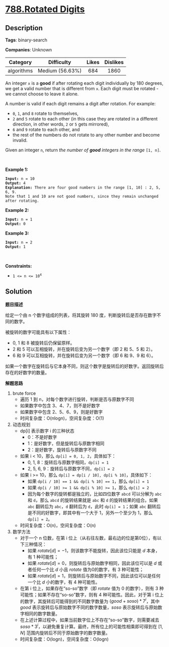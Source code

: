 # [788.Rotated Digits](https://leetcode.com/problems/rotated-digits/description/)

## Description

**Tags**: binary-search

**Companies**: Unknown

|  Category  |   Difficulty    | Likes | Dislikes |
| :--------: | :-------------: | :---: | :------: |
| algorithms | Medium (56.63%) |  684  |   1860   |

<p>An integer <code>x</code> is a <strong>good</strong> if after rotating each digit individually by 180 degrees, we get a valid number that is different from <code>x</code>. Each digit must be rotated - we cannot choose to leave it alone.</p>
<p>A number is valid if each digit remains a digit after rotation. For example:</p>
<ul>
  <li><code>0</code>, <code>1</code>, and <code>8</code> rotate to themselves,</li>
  <li><code>2</code> and <code>5</code> rotate to each other (in this case they are rotated in a different direction, in other words, <code>2</code> or <code>5</code> gets mirrored),</li>
  <li><code>6</code> and <code>9</code> rotate to each other, and</li>
  <li>the rest of the numbers do not rotate to any other number and become invalid.</li>
</ul>
<p>Given an integer <code>n</code>, return <em>the number of <strong>good</strong> integers in the range </em><code>[1, n]</code>.</p>
<p>&nbsp;</p>
<p><strong class="example">Example 1:</strong></p>
<pre><code><strong>Input:</strong> n = 10
<strong>Output:</strong> 4
<strong>Explanation:</strong> There are four good numbers in the range [1, 10] : 2, 5, 6, 9.
Note that 1 and 10 are not good numbers, since they remain unchanged after rotating.</code></pre>
<p><strong class="example">Example 2:</strong></p>
<pre><code><strong>Input:</strong> n = 1
<strong>Output:</strong> 0</code></pre>
<p><strong class="example">Example 3:</strong></p>
<pre><code><strong>Input:</strong> n = 2
<strong>Output:</strong> 1</code></pre>
<p>&nbsp;</p>
<p><strong>Constraints:</strong></p>
<ul>
  <li><code>1 &lt;= n &lt;= 10<sup>4</sup></code></li>
</ul>

## Solution

**题目描述**

给定一个由 n 个数字组成的列表，将其旋转 180 度，判断旋转后是否存在数字不同的数字。

被旋转的数字可能具有以下属性：

- 0, 1 和 8 被旋转后仍保留原样。
- 2 和 5 可以互相旋转，并在旋转后变为另一个数字（即 2 和 5、5 和 2）。
- 6 和 9 可以互相旋转，并在旋转后变为另一个数字（即 6 和 9、9 和 6）。

如果一个数字在旋转后与它本身不同，则这个数字是旋转后的好数字。返回旋转后存在的好数字的数量。

**解题思路**

1. brute force
   - 遍历 1 到 n，对每个数字进行旋转，判断是否与原数字不同
   - 如果数字中包含 3、4、7，则不是好数字
   - 如果数字中包含 2、5、6、9，则是好数字
   - 时间复杂度：O(nlogn)，空间复杂度：O(1)
2. 动态规划
   - dp[i] 表示数字 i 的三种状态
     - 0：不是好数字
     - 1：是好数字，但是旋转后与原数字相同
     - 2：是好数字，旋转后与原数字不同
   - 如果 i < 10，那么 `dp[i] = 0, 1, 2`，具体如下：
     - 0, 1, 8：旋转后与原数字相同，`dp[i] = 1`
     - 2, 5, 6, 9：旋转后与原数字不同，`dp[i] = 2`
   - 如果 i >= 10，那么 `dp[i] = dp[i / 10], dp[i % 10]`，具体如下：
     - 如果 `dp[i / 10] == 1 && dp[i % 10] == 1`，那么 `dp[i] = 1`
     - 如果 `dp[i / 10] >= 1 && dp[i % 10] >= 1`，那么 `dp[i] = 2`
     - 因为每个数字的旋转都是独立的，比如四位数字 `abcd` 可以分解为 `abc` 和 `d`，那么 `abcd` 的旋转结果就是 `abc` 和 `d` 的旋转结果的组合。如果 `abc` 翻转后为 `abc`，`d` 翻转后为 `d`，此时 `dp[i] = 1`；如果 `abc` 翻转后是不同的好数字，即其中有一个大于 1，另外一个至少为 1，那么 `dp[i] = 2`。
   - 时间复杂度：O(n)，空间复杂度：O(n)
3. 数学方法
   - 对于一个 n 位数，在第 i 位上（从右往左数，最右边的位是第0位），有以下三种情况：
     - 如果 $rotate[d] = -1$，则该数字不能旋转，因此该位只能是 $d$ 本身，有 1 种可能性；
     - 如果 $rotate[d] = 0$，则旋转后与原始数字相同，因此该位可以是 $d$ 或者任何一个比 $d$ 小且 $rotate$ 值为0的数字，有 3 种可能性；
     - 如果 $rotate[d] = 1$，则旋转后与原始数字不同，因此该位可以是任何一个比 $d$ 小的数字，有 4 种可能性。
   - 在第 i 位上，如果存在“so-so”数字（即 $rotate$ 值为 0 的数字），则有 3 种可能性；如果不存在“so-so”数字，则有 4 种可能性。因此，对于第 i 位上的数字，其旋转后可能得到的不同数字数量为 $(good + soso) * 7^i$，其中 $good$ 表示旋转后与原始数字不同的数字数量，$soso$ 表示旋转后与原始数字相同的数字数量。
   - 在上述计算过程中，如果当前数字位上不存在“so-so”数字，则需要减去 $soso * 3^i$，以避免重复计算。最终，所有位上的可能性相乘即可得到在 $[1, N]$ 范围内旋转后不同于原始数字的数字数量。
   - 时间复杂度：O(logn)，空间复杂度：O(logn)